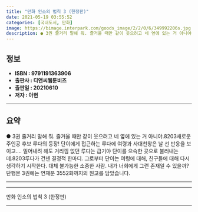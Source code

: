 ```yaml
---
title: "만화 인소의 법칙 3 (한정판)"
date: 2021-05-19 03:55:52
categories: [국내도서, 만화]
image: https://bimage.interpark.com/goods_image/2/2/0/6/349992206s.jpg
description: ● 3권 줄거리 말해 줘. 즐거울 때만 같이 웃으려고 네 옆에 있는 거 아니야.8203새로운 주인공 후보 루다의 등장! 단이에게 접근하는 루다에 여령과 사대천왕은 날 선 반응을 보이고…. 밀어내려 해도 거리낌 없던 루다는 급기야 단이를 으슥한 곳으로 불러내는데.8203루다가 건넨 결정
---
```


## **정보**

- **ISBN : 9791191363906**
- **출판사 : 디앤씨웹툰비즈**
- **출판일 : 20210610**
- **저자 : 아현**

------



## **요약**

●  3권 줄거리 말해 줘. 즐거울 때만 같이 웃으려고 네 옆에 있는 거 아니야.8203새로운 주인공 후보 루다의 등장! 단이에게 접근하는 루다에 여령과 사대천왕은 날 선 반응을 보이고…. 밀어내려 해도 거리낌 없던 루다는 급기야 단이를 으슥한 곳으로 불러내는데.8203루다가 건넨 결정적 한마디. 그로부터 단이는 여령에 대해, 친구들에 대해 다시 생각하기 시작한다. 대체 불가능한 소중한 사람. 내가 너희에게 그런 존재일 수 있을까?단행본 3권에는 연재분 3552화까지의 원고를 담았습니다.

------



------


만화 인소의 법칙 3 (한정판) 

------


